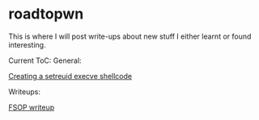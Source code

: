 # roadtopwn
This is where I will post write-ups about new stuff I either learnt or found interesting.


Current ToC:
General:

[Creating a setreuid execve shellcode](https://github.com/Mymaqn/roadtopwn/tree/main/shellcode/Creating_reuid_execve_shellcode)

Writeups:

[FSOP writeup](https://github.com/Mymaqn/roadtopwn/tree/main/challenge_writeups/FSOP)
